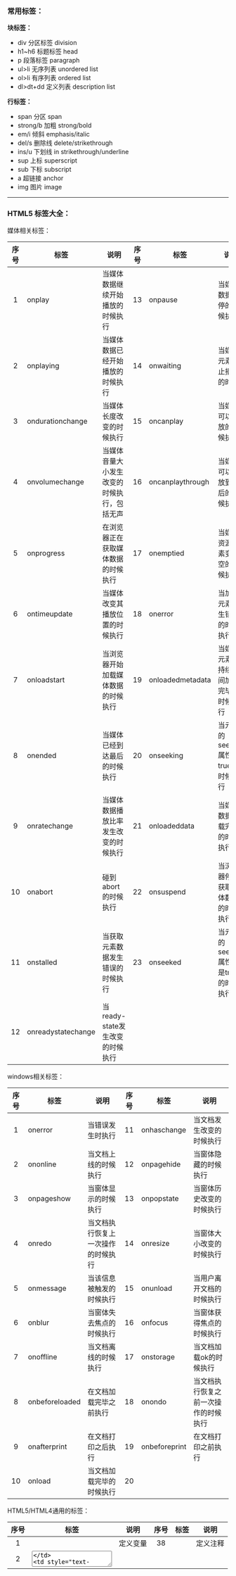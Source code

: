 ### 常用标签：

**块标签：**

- div                 分区标签   division
- h1~h6           标题标签   head
- p                    段落标签   paragraph
- ul>li               无序列表   unordered list
- ol>li               有序列表   ordered list
- dl>dt+dd       定义列表   description list

**行标签：**

- span               分区              span
- strong/b         加粗             strong/bold
- em/i                倾斜             emphasis/italic
- del/s                删除线         delete/strikethrough
- ins/u               下划线          in strikethrough/underline
- sup                 上标              superscript
- sub                  下标             subscript
- a                      超链接          anchor
- img                  图片             image

---

### HTML5 标签大全：

媒体相关标签：

| 序号 | 标签               | 说明                                       | 序号 | 标签             | 说明                                   |
| :--: | ------------------ | ------------------------------------------ | :--: | ---------------- | -------------------------------------- |
|  1   | onplay             | 当媒体数据继续开始播放的时候执行           |  13  | onpause          | 当媒体数据暂停的时候执行               |
|  2   | onplaying          | 当媒体数据已经开始播放的时候执行           |  14  | onwaiting        | 当媒体元素停止播放的时候               |
|  3   | ondurationchange   | 当媒体长度改变的时候执行                   |  15  | oncanplay        | 当媒体可以播放的时候执行               |
|  4   | onvolumechange     | 当媒体音量大小发生改变的时候执行，包括无声 |  16  | oncanplaythrough | 当媒体可以播放到最后的时候执行         |
|  5   | onprogress         | 在浏览器正在获取媒体数据的时候执行         |  17  | onemptied        | 当媒体资源元素变成空的时候执行         |
|  6   | ontimeupdate       | 当媒体改变其播放位置的时候执行             |  18  | onerror          | 当加载元素发生错误的时候执行           |
|  7   | onloadstart        | 当浏览器开始加载媒体数据的时候执行         |  19  | onloadedmetadata | 当媒体元素的持续时间加载完毕的时候执行 |
|  8   | onended            | 当媒体已经到达最后的时候执行               |  20  | onseeking        | 当元素的seeking属性是true的时候执行    |
|  9   | onratechange       | 当媒体数据播放比率发生改变的时候执行       |  21  | onloadeddata     | 当媒体数据加载完毕的时候执行           |
|  10  | onabort            | 碰到abort的时候执行                        |  22  | onsuspend        | 当浏览器停止获取媒体数据的时候执行     |
|  11  | onstalled          | 当获取元素数据发生错误的时候执行           |  23  | onseeked         | 当元素的seeking属性不是true的时候执行  |
|  12  | onreadystatechange | 当ready-state发生改变的时候执行            |      |                  |                                        |


windows相关标签：

| 序号 | 标签           | 说明                               | 序号 | 标签          | 说明                                 |
| :--: | -------------- | ---------------------------------- | :--: | ------------- | ------------------------------------ |
|  1   | onerror        | 当错误发生时执行                   |  11  | onhaschange   | 当文档发生改变的时候执行             |
|  2   | ononline       | 当文档上线的时候执行               |  12  | onpagehide    | 当窗体隐藏的时候执行                 |
|  3   | onpageshow     | 当窗体显示的时候执行               |  13  | onpopstate    | 当窗体历史改变的时候执行             |
|  4   | onredo         | 当文档执行恢复上一次操作的时候执行 |  14  | onresize      | 当窗体大小改变的时候执行             |
|  5   | onmessage      | 当该信息被触发的时候执行           |  15  | onunload      | 当用户离开文档的时候执行             |
|  6   | onblur         | 当窗体失去焦点的时候执行           |  16  | onfocus       | 当窗体获得焦点的时候执行             |
|  7   | onoffline      | 当文档离线的时候执行               |  17  | onstorage     | 当文档加载ok的时候执行               |
|  8   | onbeforeloaded | 在文档加载完毕之前执行             |  18  | onondo        | 当文档执行恢复之前一次操作的时候执行 |
|  9   | onafterprint   | 在文档打印之后执行                 |  19  | onbeforeprint | 在文档打印之前执行                   |
|  10  | onload         | 当文档加载完毕的时候执行           |  20  |               |                                      |


HTML5/HTML4通用的标签：

| 序号 |    标签    |           说明           | 序号 |     标签      |        说明        |
| :--: | :--------: | :----------------------: | :--: | :-----------: | :----------------: |
|  1   |   <var>    |         定义变量         |  38  | <!-- 注释 --> |      定义注释      |
|  2   | <textarea> |        定义文本域        |  39  |    <tfoot>    |    定义表格底部    |
|  3   | <!DOCTYPE> |       定义文档类型       |  40  |     <ul>      |    定义无序列表    |
|  4   |  <title>   |      定义文档的标题      |  41  |     <tr>      |     定义表格行     |
|  5   | <colgroup> |      定义表格列的组      |  42  |     <col>     |  定义表格列的属性  |
|  6   |    <th>    |        定义表格头        |  43  |    <thead>    |     定义表格头     |
|  7   |    <a>     |        定义超链接        |  44  |    <abbr>     |      定义缩写      |
|  8   |  <button>  |         定义按钮         |  45  |   <caption>   |   定义表格的标题   |
|  9   |   <area>   |   定义图片地图的某区域   |  46  |     <bdo>     | 定义文本显示的方向 |
|  10  |   <cite>   |         定义引用         |  47  |     <td>      |   定义表格单元格   |
|  11  |    <b>     |       定义加粗文字       |  48  |     <dl>      |    定义定义列表    |
|  12  | <address>  |       定义地址元素       |  49  | <blockquote>  |   定义一个长引用   |
|  13  |   <base>   |  定义整个页面的基础URL   |  50  |    <body>     |    定义主体元素    |
|  14  |  <tbody>   |      定义表格的主体      |  51  |     <br/>     |   插入单个的换行   |
|  15  |   <sup>    |       定义上标文字       |  52  |    <table>    |      定义表格      |
|  16  |    <q>     |        定义短引用        |  53  |      <s>      | 定义不再正确的文本 |
|  17  |   <samp>   |   定义简单的计算机代码   |  54  |   <script>    |      定义脚本      |
|  18  |    <ol>    |     定义一个有序列表     |  55  |  <optgroup>   |    定义个选项组    |
|  19  |   <code>   |    定义计算机代码文本    |  56  |     <dd>      |   定义个定义描述   |
|  20  |   <del>    |       定义删除文本       |  57  |     <dfn>     |    定义个定义项    |
|  21  |   <div>    |       定义文档章节       |  58  |     <em>      |    定义强调文本    |
|  22  |   <form>   |         定义表单         |  59  |  <h1>到<h6>   |  定义头部1到头部6  |
|  23  |   <html>   |      定义个html文档      |  60  |      <i>      |    定义倾斜文本    |
|  24  |  <iframe>  | 定义内联替代窗口（框架） |  61  |     <img>     |     定义个图片     |
|  25  |  <input>   |        定义输入域        |  62  |     <hr>      |     定义水平线     |
|  26  |   <ins>    |       定义插入文本       |  63  |     <kbd>     |    定义键盘文本    |
|  27  |  <label>   |    定义表单控件的标签    |  64  |     <li>      |     定义列表项     |
|  28  |   <head>   |       定义文档信息       |  65  |   <legend>    |  定义控件组的标题  |
|  29  |   <link>   |       定义相关资源       |  66  |  <fieldset>   |     定义控件组     |
|  30  |   <menu>   |       定义菜单列表       |  67  |    <meta>     |     定义元信息     |
|  31  |  <style>   |     定义一个样式定义     |  68  |     <sub>     |    定义下标文字    |
|  32  |  <small>   |      定义小点的文本      |  69  |   <select>    |   定义可选择列表   |
|  33  |  <params>  |     定义object的参数     |  70  |     <pre>     |  定义预格式化文本  |
|  34  |   <span>   |       定义文档章节       |  71  |   <strong>    |   定义强调的文字   |
|  35  |  <select>  |      定义可选择列表      |  72  |   <object>    |    定义内嵌对象    |
|  36  |   <map>    |       定义图片地图       |  73  |   <option>    |  定义下拉列表选项  |
|  37  | <noscript> |      定义无脚本章节      |  74  |      <p>      |      定义段落      |

全局属性标签：

| 序号 |      标签       |                     说明                      | 序号 |    标签     |                     说明                     |
| ---: | :-------------: | :-------------------------------------------: | :--: | :---------: | :------------------------------------------: |
|    1 |      title      |         指定元素额外的信息文本(text)          |  9   |     id      |             为元素指定唯一的idid             |
|    2 |       dir       |     指定元素文本内容的对齐方向ltr \| rtl      |  10  | contextmenu |         定义元素的上下文菜单menu id          |
|    3 |      class      |   指定元素的类名（为样式表）类名(classname)   |  11  |  tabindex   |        指定元素的tab顺序数值(nubmer)         |
|    4 |   spellcheck    |    指定是否元素要进行拼写检查true \|false     |  12  | spellcheck  |   指定是否元素要进行拼写检查true \| false    |
|    5 |    draggable    |      指定是否允许用户拖拽元素true\|false      |  13  |    style    | 指定元素的内联样式样式定义(style definition) |
|    6 |    accesskey    |      指定访问元素的快捷键字符(character)      |  14  |   hidden    |             指定元素不相干hidden             |
|    7 | contenteditable |     指定是否允许用户编辑内容true \| false     |  15  |  dropzone   | 指定当拖拽数据放开的时候会发生什么copy\|move |
|    8 |      lang       | 为元素内容指定语言代码语言代码(language code) |  16  |             |                                              |

鼠标和键盘相关：

| 序号 |    标签     |             说明             | 序号 |    标签     |                       说明                        |
| :--: | :---------: | :--------------------------: | :--: | :---------: | :-----------------------------------------------: |
|  1   | onmouswheel |   当鼠标滑轮滚动的时候执行   |  11  |  onscroll   | 当元素的滚动条滚动的时候执行 已存在的鼠标事件属性 |
|  2   |  onmouseup  |     当鼠标抬起的时候执行     |  12  | onmouseover |             当属性进入元素的时候执行              |
|  3   |   onclick   |     当鼠标点击的时候执行     |  13  |  ondbclick  |               当鼠标双击的时候执行                |
|  4   | onmousedown |     当鼠标按下的时候执行     |  14  | onmousemove |               当鼠标移动的时候执行                |
|  5   | onmouseout  |   当鼠标移出元素的时候执行   |  15  |   ondrag    |              当元素被拖拽的时候执行               |
|  6   |  ondragend  | 当元素拖拽操作结束的时候执行 |  16  | ondragenter |           当元素拖拽进入释放对象的时候            |
|  7   |   ondrop    |    当拖拽元素被放开的时候    |  17  | ondragover  |           当元素拖拽经过释放对象的时候            |
|  8   | onkeypress  |   当键按下并释放的时候执行   |  18  |   onkeyup   |                当键抬起的时候执行                 |
|  9   |  onkeydown  |      当键按下的时候执行      |  19  | ondragstart |           当元素拖拽操作开始的时候执行            |
|  10  | ondragleave | 当元素拖拽离开释放对象的时候 |  20  |             |                                                   |

form表单相关：

| 序号 |   标签    |             说明             | 序号 |     标签      |             说明             |
| :--: | :-------: | :--------------------------: | :--: | :-----------: | :--------------------------: |
|  1   | onselect  |    当元素被选择的时候执行    |  7   |   onsubmit    |    当表单被提交的时候执行    |
|  2   |  onfocus  |   当元素获得焦点的时候执行   |  8   | oncontextmenu | 当上下文菜单被触发的时候执行 |
|  3   | oninvalid |   当元素验证无效的时候执行   |  9   | onformchange  |   当表单发生改变的时候执行   |
|  4   | onchange  |     当元素改变的时候执行     |  10  |    onblur     |   当元素失去焦点的时候执行   |
|  5   |   form    |      表单已支持事件属性      |  11  |  onforminput  |  当表单获得用户输入时候执行  |
|  6   |  oninput  | 当元素获得用户输入的时候执行 |      |               |                              |



HTML5其他常用标签

| 序号 |     标签     |           说明           | 序号 |    标签    |               说明               |
| :--: | :----------: | :----------------------: | :--: | :--------: | :------------------------------: |
|  1   |   <keygen>   |    定义表单生成的关键    |  16  |  <aside>   |      定义页面内容旁边的内容      |
|  2   |   <audio>    |       定义声音内容       |  17  |  <canvas>  |             定义图形             |
|  3   |  <command>   |     定义一个控制按钮     |  18  | <datagrid> | 指树或表格状数据格式中的动态数据 |
|  4   |  <datalist>  |     定义一个下拉列表     |  19  | <details>  |        定义一个元素的细节        |
|  5   |   <dialog>   |    定义会话或人的交谈    |  20  |  <embed>   |     定义额外的交互内容或插件     |
|  6   | <figcaption> |    定义指定元素的标题    |  21  |  <figure>  |     定义一组媒体内容以及标题     |
|  7   |   <footer>   | 为章节或页面定义一个底部 |  22  |  <header>  |     为章节或页面定义一个头部     |
|  8   |   <hgroup>   |  定义文档中某段落的信息  |  23  | <article>  |             定义文章             |
|  9   |    <mark>    |     定义被标记的文本     |  24  |  <meter>   |      定义预定义范围内的测量      |
|  10  |    <nav>     |       定义导航链接       |  25  | <progress> |      定义任意种类任务的进程      |
|  11  |   <output>   |    定义某种类型的输出    |  26  |    <rp>    | 定义浏览器不支持ruby元素的替代者 |
|  12  |  <section>   |         定义章节         |  27  |    <rt>    |        定义ruby注释的解释        |
|  13  |   <source>   |       定义媒体资源       |  28  |   <ruby>   | 定义 ruby 注释（中文注音或字符） |
|  14  |  <summary>   | 定义某”detail”元素的头部 |  29  |   <time>   |          定义日期/时间           |
|  15  |   <video>    |         定义视频         |  30  |   <wbr>    |          定义可能的换行          |
